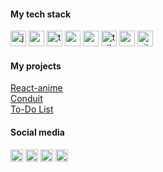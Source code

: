 <h4 align="left">My tech stack</h4>
<div align="left">
  <img src="https://img.shields.io/badge/JavaScript-454545?logo=javascript&logoColor=black&style=for-the-badge" height="25" alt="javascript logo"  />
  <img src="https://img.shields.io/badge/React-454545?logo=react&logoColor=black&style=for-the-badge" height="25" alt="react logo"  />
  <img src="https://img.shields.io/badge/TypeScript-454545?logo=typescript&logoColor=white&style=for-the-badge" height="25" alt="typescript logo"  />
  <img src="https://img.shields.io/badge/Zustand-454545?logo=zustand&logoColor=black&style=for-the-badge" height="25" alt="react logo"  />
  <img src="https://img.shields.io/badge/Redux-454545?logo=redux&logoColor=white&style=for-the-badge" height="25" alt="redux logo"  />
  <img src="https://img.shields.io/badge/Tailwind CSS-454545?logo=tailwindcss&logoColor=black&style=for-the-badge" height="25" alt="tailwindcss logo"  />
  <img src="https://img.shields.io/badge/Sass-454545?logo=sass&logoColor=black&style=for-the-badge" height="25" alt="sass logo"  />
  <img src="https://img.shields.io/badge/Git-454545?logo=git&logoColor=white&style=for-the-badge" height="25" alt="git logo"  />
</div>

<h4 align="left">My projects</h4>

<a href="https://aceptijo.github.io/react-anime/" target="conduit" > React-anime </a>   
<a href="https://aceptijo.github.io/conduit-front/" target="conduit" > Conduit </a>   
<a href="https://aceptijo.github.io/reacttodonew/" target="_blank" title="to-do"> To-Do List </a>


<h4 align="left">Social media</h4>

[<img src="https://img.shields.io/static/v1?message=Telegram&logo=telegram&label=&color=2CA5E0&logoColor=white&labelColor=&style=for-the-badge" height="20" alt="telegram logo"  />](https://t.me/ScanDave)
[<img src="https://img.shields.io/static/v1?message=LinkedIn&logo=linkedin&label=&color=0077B5&logoColor=white&labelColor=&style=for-the-badge" height="20" alt="linkedin logo"  />](https://www.linkedin.com/in/grinevigor/)
[<img src="https://img.shields.io/static/v1?message=Twitter&logo=X&label=&color=black&logoColor=white&labelColor=&style=for-the-badge" height="20" alt="twitter logo"  />](https://x.com/scandavee)
[<img src="https://img.shields.io/static/v1?message=Gmail&logo=gmail&label=&color=D14836&logoColor=white&labelColor=&style=for-the-badge" height="20" alt="gmail logo"  />](https://mail.google.com/mail/u/0/#inbox?compose=GTvVlcSGLPnknNvXHtcLZpTKlwWJnjzfVRtWXgqgzDdGxMLvgctcQKWQTKgPgvZPMcPTtzClHKCpg)
